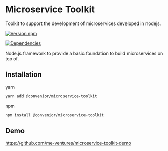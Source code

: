 # Microservice Toolkit

Toolkit to support the development of microservices developed in nodejs.

[![Version npm](https://img.shields.io/npm/v/@convenior/microservice-toolkit.svg?style=flat-square)](https://www.npmjs.com/package/@convenior/microservice-toolkit)

[![Dependencies](https://img.shields.io/david/me-ventures/microservice-toolkit.svg?style=flat-square)](https://david-dm.org/me-ventures/microservice-toolkit)

Node.js framework to provide a basic foundation to build microservices on top of.

## Installation

yarn
```
yarn add @convenior/microservice-toolkit
```

npm
```
npm install @convenior/microservice-toolkit
```

## Demo
https://github.com/me-ventures/microservice-toolkit-demo

